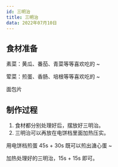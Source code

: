 ```yaml
---
id: 三明治
title: 三明治
data: 2022年07月10日
---
```

## 食材准备

素菜：黄瓜、番茄、青菜等等喜欢吃的 ~

荤菜：煎蛋、香肠、培根等等喜欢吃的 ~

面包片

## 制作过程

1. 食材都分别处理好后，摆放好三明治。
2. 三明治可以再放在电饼档里面加热压实。

用电饼档煎蛋 45s + 30s 既可以煎出溏心蛋 ~

加热处理好的三明治，15s + 15s 即可。
